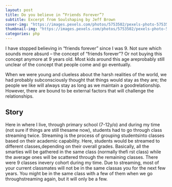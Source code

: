 ```yaml
---
layout: post
title: Do you believe in “Friends Forever”?
subtitle: Excerpt from Soulshaping by Jeff Brown
cover-img: "https://images.pexels.com/photos/5753502/pexels-photo-5753502.jpeg?auto=compress&cs=tinysrgb&w=1260&h=750&dpr=2"
thumbnail-img: "https://images.pexels.com/photos/5753502/pexels-photo-5753502.jpeg?auto=compress&cs=tinysrgb&w=1260&h=750&dpr=2"
categories: php
---
```


I have stopped believing in “friends forever” since I was 9. Not sure which sounds more absurd – the concept of “friends forever”? Or not buying this concept anymore at 9 years old. Most kids around this age areprobably still unclear of the concept that people come and go eventually.

When we were young and clueless about the harsh realities of the world, we had probably subconsciously thought that things would stay as they are; the people we like will always stay as long as we maintain a goodrelationship. However, there are bound to be external factors that will challenge the relationships.

## Story

Here in where I live, through primary school (7-12y/o) and during my time (not sure if things are still thesame now), students had to go through class streaming twice. Streaming is the process of grouping studentsinto classes based on their academic capability. Here, students would be streamed to different classes,depending on their overall grades. Basically, all the smarties will be gathered in the same class (normally thefi rst class) while the average ones will be scattered through the remaining classes. There were 9 classes inevery cohort during my time. Due to streaming, most of your current classmates will not be in the same classas you for the next few years. You might be in the same class with a few of them when we go throughstreaming again, but it will only be a few.
